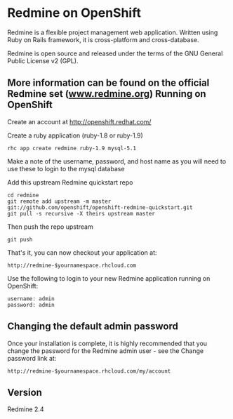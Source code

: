 Redmine on OpenShift
=========================

Redmine is a flexible project management web application. Written using Ruby on Rails framework, it is cross-platform and cross-database.

Redmine is open source and released under the terms of the GNU General Public License v2 (GPL).

More information can be found on the official Redmine set (www.redmine.org)
Running on OpenShift
--------------------

Create an account at http://openshift.redhat.com/

Create a ruby application (ruby-1.8 or ruby-1.9)

	rhc app create redmine ruby-1.9 mysql-5.1 

Make a note of the username, password, and host name as you will need to use these to login to the mysql database

Add this upstream Redmine quickstart repo

	cd redmine
	git remote add upstream -m master git://github.com/openshift/openshift-redmine-quickstart.git
	git pull -s recursive -X theirs upstream master

Then push the repo upstream

	git push

That's it, you can now checkout your application at:

	http://redmine-$yournamespace.rhcloud.com


Use the following to login to your new Redmine application running on OpenShift:

	username: admin
	password: admin


Changing the default admin password
-----------------------------------
Once your installation is complete, it is highly recommended that you change
the password for the Redmine admin user - see the Change password link at:

	http://redmine-$yournamespace.rhcloud.com/my/account

Version
-----------------------------------
Redmine 2.4
